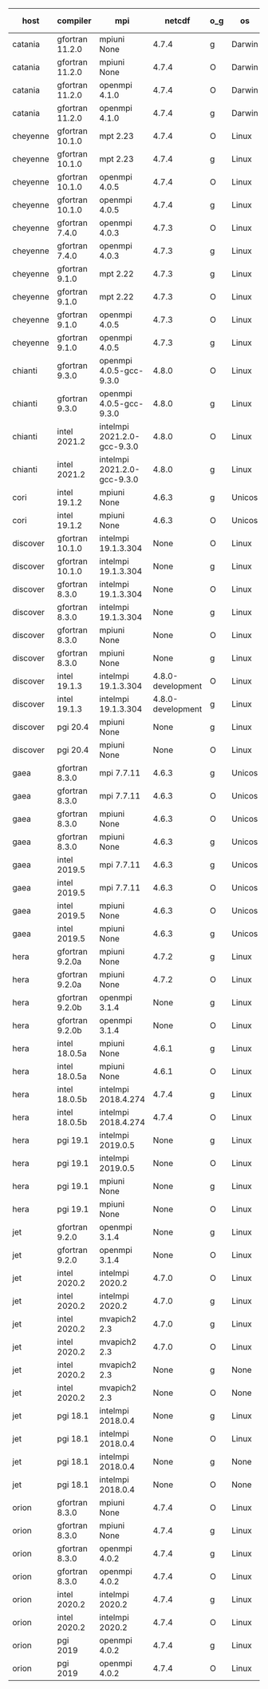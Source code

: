 

| host     | compiler                              | mpi                      | netcdf        | o_g        | os       | build       | u_pass          | u_fail          | s_pass            | s_fail            | e_pass             | e_fail             | nuopc_pass       | nuopc_fail       | artifacts link          |
|----------|---------------------------------------|--------------------------|---------------|------------|----------|-------------|-----------------|-----------------|-------------------|-------------------|--------------------|--------------------|------------------|------------------|-------------------------|
| catania | gfortran 11.2.0 | mpiuni None  | 4.7.4  | g | Darwin | PASS | None | None | None | None | None | None | None | None | <a href="https://github.com/esmf-org/esmf-test-artifacts/tree/bcc87e550c0c88f9470a828c504d9ecc254c3a99/develop/gfortran/11.2.0/g/mpiuni/None" target="_blank">bcc87e5</a> | 
| catania | gfortran 11.2.0 | mpiuni None  | 4.7.4  | O | Darwin | PASS | None | None | None | None | None | None | None | None | <a href="https://github.com/esmf-org/esmf-test-artifacts/tree/105022da1eb60c5b09f965663073052f6efa1eba/develop/gfortran/11.2.0/O/mpiuni/None" target="_blank">105022d</a> | 
| catania | gfortran 11.2.0 | openmpi 4.1.0  | 4.7.4  | O | Darwin | PASS | None | None | None | None | None | None | 52 | 0 | <a href="https://github.com/esmf-org/esmf-test-artifacts/tree/c214e333d8c36f598d756eb1c7b46853f0716b2e/develop/gfortran/11.2.0/O/openmpi/4.1.0" target="_blank">c214e33</a> | 
| catania | gfortran 11.2.0 | openmpi 4.1.0  | 4.7.4  | g | Darwin | PASS | None | None | None | None | None | None | 52 | 0 | <a href="https://github.com/esmf-org/esmf-test-artifacts/tree/f6de36f51f13b015c79c39710cb2c8f9798f3f1f/develop/gfortran/11.2.0/g/openmpi/4.1.0" target="_blank">f6de36f</a> | 
| cheyenne | gfortran 10.1.0 | mpt 2.23  | 4.7.4  | O | Linux | PASS | None | None | None | None | None | None | None | None | <a href="https://github.com/esmf-org/esmf-test-artifacts/tree/17e0f7aebd4f850b157d9401ea453d48b937e438/develop/gfortran/10.1.0/O/mpt/2.23" target="_blank">17e0f7a</a> | 
| cheyenne | gfortran 10.1.0 | mpt 2.23  | 4.7.4  | g | Linux | PASS | None | None | None | None | None | None | None | None | <a href="https://github.com/esmf-org/esmf-test-artifacts/tree/e8214c35f10f18d0b3a92bec09c6a77b34c74ba9/develop/gfortran/10.1.0/g/mpt/2.23" target="_blank">e8214c3</a> | 
| cheyenne | gfortran 10.1.0 | openmpi 4.0.5  | 4.7.4  | O | Linux | PASS | None | None | None | None | None | None | None | None | <a href="https://github.com/esmf-org/esmf-test-artifacts/tree/0f77c6d7862d9d9c861bbc365e7754698cfb23ef/develop/gfortran/10.1.0/O/openmpi/4.0.5" target="_blank">0f77c6d</a> | 
| cheyenne | gfortran 10.1.0 | openmpi 4.0.5  | 4.7.4  | g | Linux | PASS | None | None | None | None | None | None | None | None | <a href="https://github.com/esmf-org/esmf-test-artifacts/tree/b6082eebd2e31be74768f90a87434bf93711b661/develop/gfortran/10.1.0/g/openmpi/4.0.5" target="_blank">b6082ee</a> | 
| cheyenne | gfortran 7.4.0 | openmpi 4.0.3  | 4.7.3  | O | Linux | PASS | None | None | None | None | None | None | None | None | <a href="https://github.com/esmf-org/esmf-test-artifacts/tree/d07e98e96bcd56b1aa5fb10fe4a92f81c98f5c4f/develop/gfortran/7.4.0/O/openmpi/4.0.3" target="_blank">d07e98e</a> | 
| cheyenne | gfortran 7.4.0 | openmpi 4.0.3  | 4.7.3  | g | Linux | PASS | None | None | None | None | None | None | None | None | <a href="https://github.com/esmf-org/esmf-test-artifacts/tree/4fb09aee67e1aa6178c851c475d054cc3df91a7b/develop/gfortran/7.4.0/g/openmpi/4.0.3" target="_blank">4fb09ae</a> | 
| cheyenne | gfortran 9.1.0 | mpt 2.22  | 4.7.3  | g | Linux | PASS | None | None | None | None | None | None | 52 | 0 | <a href="https://github.com/esmf-org/esmf-test-artifacts/tree/9ebd9be273316d38cc7cdba67c027e1272357bcf/develop/gfortran/9.1.0/g/mpt/2.22" target="_blank">9ebd9be</a> | 
| cheyenne | gfortran 9.1.0 | mpt 2.22  | 4.7.3  | O | Linux | PASS | None | None | None | None | None | None | 52 | 0 | <a href="https://github.com/esmf-org/esmf-test-artifacts/tree/465b6dbcdf4de192db44dc3113916c75d90cfcb2/develop/gfortran/9.1.0/O/mpt/2.22" target="_blank">465b6db</a> | 
| cheyenne | gfortran 9.1.0 | openmpi 4.0.5  | 4.7.3  | O | Linux | PASS | None | None | None | None | None | None | None | None | <a href="https://github.com/esmf-org/esmf-test-artifacts/tree/2530d2a7ef094b219ddd41e5d83ea831305218c1/develop/gfortran/9.1.0/O/openmpi/4.0.5" target="_blank">2530d2a</a> | 
| cheyenne | gfortran 9.1.0 | openmpi 4.0.5  | 4.7.3  | g | Linux | PASS | None | None | None | None | None | None | None | None | <a href="https://github.com/esmf-org/esmf-test-artifacts/tree/e5f3ab2cda9d7c7ef00862f13876f350513194e2/develop/gfortran/9.1.0/g/openmpi/4.0.5" target="_blank">e5f3ab2</a> | 
| chianti | gfortran 9.3.0 | openmpi 4.0.5-gcc-9.3.0  | 4.8.0  | O | Linux | PASS | 13898 | 0 | 49 | 0 | 80 | 0 | 52 | 0 | <a href="https://github.com/esmf-org/esmf-test-artifacts/tree/5bf0dab07f9520e8fb694d1a5abe315a4677fad9/develop/gfortran/9.3.0/O/openmpi/4.0.5-gcc-9.3.0" target="_blank">5bf0dab</a> | 
| chianti | gfortran 9.3.0 | openmpi 4.0.5-gcc-9.3.0  | 4.8.0  | g | Linux | PASS | 13898 | 0 | 49 | 0 | 80 | 0 | 52 | 0 | <a href="https://github.com/esmf-org/esmf-test-artifacts/tree/39e3b8a83abea6f78d81057db22f76e830ee31ee/develop/gfortran/9.3.0/g/openmpi/4.0.5-gcc-9.3.0" target="_blank">39e3b8a</a> | 
| chianti | intel 2021.2 | intelmpi 2021.2.0-gcc-9.3.0  | 4.8.0  | O | Linux | PASS | 13898 | 0 | 49 | 0 | 80 | 0 | 52 | 0 | <a href="https://github.com/esmf-org/esmf-test-artifacts/tree/8708784e4e947be49c79bc1a9a0108cc34364a02/develop/intel/2021.2/O/intelmpi/2021.2.0-gcc-9.3.0" target="_blank">8708784</a> | 
| chianti | intel 2021.2 | intelmpi 2021.2.0-gcc-9.3.0  | 4.8.0  | g | Linux | PASS | 13898 | 0 | 49 | 0 | 80 | 0 | 52 | 0 | <a href="https://github.com/esmf-org/esmf-test-artifacts/tree/40fc4a78771076c1deff4168cb88a52c46b11254/develop/intel/2021.2/g/intelmpi/2021.2.0-gcc-9.3.0" target="_blank">40fc4a7</a> | 
| cori | intel 19.1.2 | mpiuni None  | 4.6.3  | g | Unicos | PASS | None | None | None | None | None | None | None | None | <a href="https://github.com/esmf-org/esmf-test-artifacts/tree/a78159956264ca4b9b32a559fd52827201ca04e9/develop/intel/19.1.2/g/mpiuni/None" target="_blank">a781599</a> | 
| cori | intel 19.1.2 | mpiuni None  | 4.6.3  | O | Unicos | PASS | None | None | None | None | None | None | None | None | <a href="https://github.com/esmf-org/esmf-test-artifacts/tree/cd91f4f9b05821b2e40e72398d72c69bdc69499d/develop/intel/19.1.2/O/mpiuni/None" target="_blank">cd91f4f</a> | 
| discover | gfortran 10.1.0 | intelmpi 19.1.3.304  | None  | O | Linux | PASS | 13883 | 15 | 49 | 0 | 80 | 0 | 52 | 0 | <a href="https://github.com/esmf-org/esmf-test-artifacts/tree/544d7f82442c817ea4695432d8840a4a6e2c605c/develop/gfortran/10.1.0/O/intelmpi/19.1.3.304" target="_blank">544d7f8</a> | 
| discover | gfortran 10.1.0 | intelmpi 19.1.3.304  | None  | g | Linux | PASS | 13883 | 15 | 49 | 0 | 80 | 0 | 52 | 0 | <a href="https://github.com/esmf-org/esmf-test-artifacts/tree/69ffd4243143338a3026cb2c2ec52aff38ff9f4d/develop/gfortran/10.1.0/g/intelmpi/19.1.3.304" target="_blank">69ffd42</a> | 
| discover | gfortran 8.3.0 | intelmpi 19.1.3.304  | None  | O | Linux | PASS | 13883 | 15 | 49 | 0 | 80 | 0 | 52 | 0 | <a href="https://github.com/esmf-org/esmf-test-artifacts/tree/cd4c3532cae75342e8c8549859916e839182bac3/develop/gfortran/8.3.0/O/intelmpi/19.1.3.304" target="_blank">cd4c353</a> | 
| discover | gfortran 8.3.0 | intelmpi 19.1.3.304  | None  | g | Linux | PASS | 13883 | 15 | 49 | 0 | 80 | 0 | 52 | 0 | <a href="https://github.com/esmf-org/esmf-test-artifacts/tree/3d6b6dacddcfefee9ea3b751d8e9845a48e47370/develop/gfortran/8.3.0/g/intelmpi/19.1.3.304" target="_blank">3d6b6da</a> | 
| discover | gfortran 8.3.0 | mpiuni None  | None  | O | Linux | PASS | 12319 | 0 | 8 | 0 | 43 | 0 | None | None | <a href="https://github.com/esmf-org/esmf-test-artifacts/tree/9231bccbeeb42cbc5e07bd8e8f7b6f79b6a40062/develop/gfortran/8.3.0/O/mpiuni/None" target="_blank">9231bcc</a> | 
| discover | gfortran 8.3.0 | mpiuni None  | None  | g | Linux | PASS | 12319 | 0 | 8 | 0 | 43 | 0 | None | None | <a href="https://github.com/esmf-org/esmf-test-artifacts/tree/7c0ac2432339470b46bcf4cb6e83e39d884d154e/develop/gfortran/8.3.0/g/mpiuni/None" target="_blank">7c0ac24</a> | 
| discover | intel 19.1.3 | intelmpi 19.1.3.304  | 4.8.0-development  | O | Linux | PASS | None | None | None | None | None | None | 52 | 0 | <a href="https://github.com/esmf-org/esmf-test-artifacts/tree/c9e28c0b511cff1d044d10cb637fa2d305046b72/develop/intel/19.1.3/O/intelmpi/19.1.3.304" target="_blank">c9e28c0</a> | 
| discover | intel 19.1.3 | intelmpi 19.1.3.304  | 4.8.0-development  | g | Linux | FAIL | None | None | None | None | None | None | None | None | <a href="https://github.com/esmf-org/esmf-test-artifacts/tree/6ffa445180393e4712d82e86997f7b0b9a30f305/develop/intel/19.1.3/g/intelmpi/19.1.3.304" target="_blank">6ffa445</a> | 
| discover | pgi 20.4 | mpiuni None  | None  | g | Linux | FAIL | None | None | None | None | None | None | None | None | <a href="https://github.com/esmf-org/esmf-test-artifacts/tree/eb8262245511e6e5c470108d74ea8101127b0439/develop/pgi/20.4/g/mpiuni/None" target="_blank">eb82622</a> | 
| discover | pgi 20.4 | mpiuni None  | None  | O | Linux | FAIL | None | None | None | None | None | None | None | None | <a href="https://github.com/esmf-org/esmf-test-artifacts/tree/669129d79a84e82d732a9727d8ff9c502de44e61/develop/pgi/20.4/O/mpiuni/None" target="_blank">669129d</a> | 
| gaea | gfortran 8.3.0 | mpi 7.7.11  | 4.6.3  | g | Unicos | PASS | None | None | None | None | None | None | 47 | 5 | <a href="https://github.com/esmf-org/esmf-test-artifacts/tree/0d895592828bef52b01be3c18341920475c66693/develop/gfortran/8.3.0/g/mpi/7.7.11" target="_blank">0d89559</a> | 
| gaea | gfortran 8.3.0 | mpi 7.7.11  | 4.6.3  | O | Unicos | PASS | None | None | None | None | None | None | 47 | 5 | <a href="https://github.com/esmf-org/esmf-test-artifacts/tree/c8d8c77bbe10e959b05a3c17953644bbd35944e8/develop/gfortran/8.3.0/O/mpi/7.7.11" target="_blank">c8d8c77</a> | 
| gaea | gfortran 8.3.0 | mpiuni None  | 4.6.3  | O | Unicos | PASS | None | None | None | None | None | None | None | None | <a href="https://github.com/esmf-org/esmf-test-artifacts/tree/380e362bc48f066538e5388efaf65744097306dd/develop/gfortran/8.3.0/O/mpiuni/None" target="_blank">380e362</a> | 
| gaea | gfortran 8.3.0 | mpiuni None  | 4.6.3  | g | Unicos | PASS | None | None | None | None | None | None | None | None | <a href="https://github.com/esmf-org/esmf-test-artifacts/tree/9fa591d8e64eb497f6f6e89c0a3e162fedaf1767/develop/gfortran/8.3.0/g/mpiuni/None" target="_blank">9fa591d</a> | 
| gaea | intel 2019.5 | mpi 7.7.11  | 4.6.3  | g | Unicos | PASS | None | None | None | None | None | None | 47 | 5 | <a href="https://github.com/esmf-org/esmf-test-artifacts/tree/4db38c87322e7ebfcb0a2d4a0c5eed4de911b35e/develop/intel/2019.5/g/mpi/7.7.11" target="_blank">4db38c8</a> | 
| gaea | intel 2019.5 | mpi 7.7.11  | 4.6.3  | O | Unicos | PASS | None | None | None | None | None | None | 47 | 5 | <a href="https://github.com/esmf-org/esmf-test-artifacts/tree/17f69e7358e2330d87b9e1f55fe2d48e1a69fac6/develop/intel/2019.5/O/mpi/7.7.11" target="_blank">17f69e7</a> | 
| gaea | intel 2019.5 | mpiuni None  | 4.6.3  | O | Unicos | PASS | None | None | None | None | None | None | None | None | <a href="https://github.com/esmf-org/esmf-test-artifacts/tree/68feb97b2cb96956b04204f72776c5316041e460/develop/intel/2019.5/O/mpiuni/None" target="_blank">68feb97</a> | 
| gaea | intel 2019.5 | mpiuni None  | 4.6.3  | g | Unicos | PASS | None | None | None | None | None | None | None | None | <a href="https://github.com/esmf-org/esmf-test-artifacts/tree/827020f167d89ce5d8d8306e038f781d49f9d3cf/develop/intel/2019.5/g/mpiuni/None" target="_blank">827020f</a> | 
| hera | gfortran 9.2.0a | mpiuni None  | 4.7.2  | g | Linux | PASS | 12319 | 0 | 8 | 0 | 43 | 0 | None | None | <a href="https://github.com/esmf-org/esmf-test-artifacts/tree/ef3ac574c39e6453aaf3a9ee4528d81cf89ba02f/develop/gfortran/9.2.0a/g/mpiuni/None" target="_blank">ef3ac57</a> | 
| hera | gfortran 9.2.0a | mpiuni None  | 4.7.2  | O | Linux | PASS | 12319 | 0 | 8 | 0 | 43 | 0 | None | None | <a href="https://github.com/esmf-org/esmf-test-artifacts/tree/308457c55cab2b58fac8f9d1c1d5bea738434ea1/develop/gfortran/9.2.0a/O/mpiuni/None" target="_blank">308457c</a> | 
| hera | gfortran 9.2.0b | openmpi 3.1.4  | None  | g | Linux | PASS | None | None | None | None | None | None | 52 | 0 | <a href="https://github.com/esmf-org/esmf-test-artifacts/tree/4012e11bf3fdc312688018f2942ff728e8509d12/develop/gfortran/9.2.0b/g/openmpi/3.1.4" target="_blank">4012e11</a> | 
| hera | gfortran 9.2.0b | openmpi 3.1.4  | None  | O | Linux | PASS | None | None | None | None | None | None | 52 | 0 | <a href="https://github.com/esmf-org/esmf-test-artifacts/tree/f6e8770f92aea5382f16bc1feaa417a3cecb8fa3/develop/gfortran/9.2.0b/O/openmpi/3.1.4" target="_blank">f6e8770</a> | 
| hera | intel 18.0.5a | mpiuni None  | 4.6.1  | g | Linux | PASS | None | None | None | None | None | None | None | None | <a href="https://github.com/esmf-org/esmf-test-artifacts/tree/afa325b243e6d787e71885d5d1ec5d60739c1ffd/develop/intel/18.0.5a/g/mpiuni/None" target="_blank">afa325b</a> | 
| hera | intel 18.0.5a | mpiuni None  | 4.6.1  | O | Linux | PASS | None | None | None | None | None | None | None | None | <a href="https://github.com/esmf-org/esmf-test-artifacts/tree/b7f23f987927d65f8fc538f4cf579f0ca7085fb7/develop/intel/18.0.5a/O/mpiuni/None" target="_blank">b7f23f9</a> | 
| hera | intel 18.0.5b | intelmpi 2018.4.274  | 4.7.4  | g | Linux | PASS | None | None | None | None | None | None | 52 | 0 | <a href="https://github.com/esmf-org/esmf-test-artifacts/tree/a70f791a04a4b73ca9bc5bdfe46cdc2d8ffec09b/develop/intel/18.0.5b/g/intelmpi/2018.4.274" target="_blank">a70f791</a> | 
| hera | intel 18.0.5b | intelmpi 2018.4.274  | 4.7.4  | O | Linux | PASS | None | None | None | None | None | None | 52 | 0 | <a href="https://github.com/esmf-org/esmf-test-artifacts/tree/1b3c2cf2a793901108ba64dcbe711fcbe5b77217/develop/intel/18.0.5b/O/intelmpi/2018.4.274" target="_blank">1b3c2cf</a> | 
| hera | pgi 19.1 | intelmpi 2019.0.5  | None  | g | Linux | PASS | 13021 | 877 | None | None | None | None | None | None | <a href="https://github.com/esmf-org/esmf-test-artifacts/tree/71a8bd5f4397a806757ed191e93b8b37b3019c3f/develop/pgi/19.1/g/intelmpi/2019.0.5" target="_blank">71a8bd5</a> | 
| hera | pgi 19.1 | intelmpi 2019.0.5  | None  | O | Linux | PASS | 13069 | 829 | None | None | None | None | None | None | <a href="https://github.com/esmf-org/esmf-test-artifacts/tree/7047a328faae7d6a79c4aeb7152c7735fe9fd56b/develop/pgi/19.1/O/intelmpi/2019.0.5" target="_blank">7047a32</a> | 
| hera | pgi 19.1 | mpiuni None  | None  | g | Linux | PASS | 11694 | 625 | 4 | 4 | 40 | 3 | None | None | <a href="https://github.com/esmf-org/esmf-test-artifacts/tree/9b383bb24c8e896cb89120be6910141338eadc8a/develop/pgi/19.1/g/mpiuni/None" target="_blank">9b383bb</a> | 
| hera | pgi 19.1 | mpiuni None  | None  | O | Linux | PASS | 11694 | 625 | 6 | 2 | 40 | 3 | None | None | <a href="https://github.com/esmf-org/esmf-test-artifacts/tree/167ec6046611401cdf00a0b77069039dc0fba11d/develop/pgi/19.1/O/mpiuni/None" target="_blank">167ec60</a> | 
| jet | gfortran 9.2.0 | openmpi 3.1.4  | None  | g | Linux | PASS | None | None | None | None | None | None | 52 | 0 | <a href="https://github.com/esmf-org/esmf-test-artifacts/tree/177890872fc9e1d64ee3f02797b3530b7969ab0a/develop/gfortran/9.2.0/g/openmpi/3.1.4" target="_blank">1778908</a> | 
| jet | gfortran 9.2.0 | openmpi 3.1.4  | None  | O | Linux | PASS | None | None | None | None | None | None | 52 | 0 | <a href="https://github.com/esmf-org/esmf-test-artifacts/tree/120ac7f1087b73cf0f3316dec86c80e9cdb54f4d/develop/gfortran/9.2.0/O/openmpi/3.1.4" target="_blank">120ac7f</a> | 
| jet | intel 2020.2 | intelmpi 2020.2  | 4.7.0  | O | Linux | PASS | None | None | None | None | None | None | 52 | 0 | <a href="https://github.com/esmf-org/esmf-test-artifacts/tree/7730a509a314b1a8a9175056e4a82a5fbb895e25/develop/intel/2020.2/O/intelmpi/2020.2" target="_blank">7730a50</a> | 
| jet | intel 2020.2 | intelmpi 2020.2  | 4.7.0  | g | Linux | PASS | None | None | None | None | None | None | 52 | 0 | <a href="https://github.com/esmf-org/esmf-test-artifacts/tree/a366291ced12fd72316e87d852644eb44c341f52/develop/intel/2020.2/g/intelmpi/2020.2" target="_blank">a366291</a> | 
| jet | intel 2020.2 | mvapich2 2.3  | 4.7.0  | g | Linux | FAIL | None | None | None | None | None | None | None | None | <a href="https://github.com/esmf-org/esmf-test-artifacts/tree/94edd5d9c6d62d248c42eccf6252fa138c26124c/develop/intel/2020.2/g/mvapich2/2.3" target="_blank">94edd5d</a> | 
| jet | intel 2020.2 | mvapich2 2.3  | 4.7.0  | O | Linux | FAIL | None | None | None | None | None | None | None | None | <a href="https://github.com/esmf-org/esmf-test-artifacts/tree/6fab7b3063877d5e598724a6dad8b8e863642192/develop/intel/2020.2/O/mvapich2/2.3" target="_blank">6fab7b3</a> | 
| jet | intel 2020.2 | mvapich2 2.3  | None  | g | None | FAIL | None | None | None | None | None | None | None | None | <a href="https://github.com/esmf-org/esmf-test-artifacts/tree/bd3c94141f44af0c8d57fa0e90aa694e823c897d/develop/intel/2020.2/g/mvapich2/2.3" target="_blank">bd3c941</a> | 
| jet | intel 2020.2 | mvapich2 2.3  | None  | O | None | FAIL | None | None | None | None | None | None | None | None | <a href="https://github.com/esmf-org/esmf-test-artifacts/tree/88d726592754883cdfeabd71bade37a75118ff64/develop/intel/2020.2/O/mvapich2/2.3" target="_blank">88d7265</a> | 
| jet | pgi 18.1 | intelmpi 2018.0.4  | None  | g | Linux | FAIL | None | None | None | None | None | None | None | None | <a href="https://github.com/esmf-org/esmf-test-artifacts/tree/ddd7cc7328c212ca0ddedecc7f6da8dd9655176d/develop/pgi/18.1/g/intelmpi/2018.0.4" target="_blank">ddd7cc7</a> | 
| jet | pgi 18.1 | intelmpi 2018.0.4  | None  | O | Linux | FAIL | None | None | None | None | None | None | None | None | <a href="https://github.com/esmf-org/esmf-test-artifacts/tree/39af4f7c46850fc668df98eaef4bd9ce561571ed/develop/pgi/18.1/O/intelmpi/2018.0.4" target="_blank">39af4f7</a> | 
| jet | pgi 18.1 | intelmpi 2018.0.4  | None  | g | None | FAIL | None | None | None | None | None | None | None | None | <a href="https://github.com/esmf-org/esmf-test-artifacts/tree/9f45fb96f58034cc979992959ad3cfb6cba33a73/develop/pgi/18.1/g/intelmpi/2018.0.4" target="_blank">9f45fb9</a> | 
| jet | pgi 18.1 | intelmpi 2018.0.4  | None  | O | None | FAIL | None | None | None | None | None | None | None | None | <a href="https://github.com/esmf-org/esmf-test-artifacts/tree/96b376a12ff8697c326a675071b2699aee7eb761/develop/pgi/18.1/O/intelmpi/2018.0.4" target="_blank">96b376a</a> | 
| orion | gfortran 8.3.0 | mpiuni None  | 4.7.4  | O | Linux | PASS | 12319 | 0 | 8 | 0 | 43 | 0 | None | None | <a href="https://github.com/esmf-org/esmf-test-artifacts/tree/193a1e17415b24d01b149d1b4154e716976a76e3/develop/gfortran/8.3.0/O/mpiuni/None" target="_blank">193a1e1</a> | 
| orion | gfortran 8.3.0 | mpiuni None  | 4.7.4  | g | Linux | PASS | 12319 | 0 | 8 | 0 | 43 | 0 | None | None | <a href="https://github.com/esmf-org/esmf-test-artifacts/tree/3629610a1a2def193f2b8ed223899ebf380d02a5/develop/gfortran/8.3.0/g/mpiuni/None" target="_blank">3629610</a> | 
| orion | gfortran 8.3.0 | openmpi 4.0.2  | 4.7.4  | g | Linux | PASS | 13898 | 0 | 49 | 0 | 80 | 0 | 52 | 0 | <a href="https://github.com/esmf-org/esmf-test-artifacts/tree/1f77b393df970daee6cd0fb73d8529b4ea69092e/develop/gfortran/8.3.0/g/openmpi/4.0.2" target="_blank">1f77b39</a> | 
| orion | gfortran 8.3.0 | openmpi 4.0.2  | 4.7.4  | O | Linux | PASS | 13898 | 0 | 49 | 0 | 80 | 0 | 52 | 0 | <a href="https://github.com/esmf-org/esmf-test-artifacts/tree/e72fc9219cd5b208e46dfe2025df7f00b4e909e5/develop/gfortran/8.3.0/O/openmpi/4.0.2" target="_blank">e72fc92</a> | 
| orion | intel 2020.2 | intelmpi 2020.2  | 4.7.4  | g | Linux | PASS | None | None | None | None | None | None | 52 | 0 | <a href="https://github.com/esmf-org/esmf-test-artifacts/tree/2b31bb3e8e62883bcfa3a7af7bac68e72a3f80ae/develop/intel/2020.2/g/intelmpi/2020.2" target="_blank">2b31bb3</a> | 
| orion | intel 2020.2 | intelmpi 2020.2  | 4.7.4  | O | Linux | PASS | None | None | None | None | None | None | 52 | 0 | <a href="https://github.com/esmf-org/esmf-test-artifacts/tree/66200d9e50b0748658b8b404b05291e20316a504/develop/intel/2020.2/O/intelmpi/2020.2" target="_blank">66200d9</a> | 
| orion | pgi 2019 | openmpi 4.0.2  | 4.7.4  | g | Linux | PASS | None | None | None | None | None | None | None | None | <a href="https://github.com/esmf-org/esmf-test-artifacts/tree/36faf2509d92b5a3b9147fdc8b9f906ff3812ef7/develop/pgi/2019/g/openmpi/4.0.2" target="_blank">36faf25</a> | 
| orion | pgi 2019 | openmpi 4.0.2  | 4.7.4  | O | Linux | PASS | None | None | None | None | None | None | 10 | 42 | <a href="https://github.com/esmf-org/esmf-test-artifacts/tree/d771c86af581f559840929b75a1c1eb8ab7b0cb7/develop/pgi/2019/O/openmpi/4.0.2" target="_blank">d771c86</a> | 
